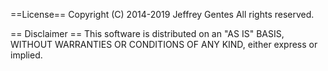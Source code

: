 ==License==
Copyright (C) 2014-2019 Jeffrey Gentes
All rights reserved.

== Disclaimer ==
This software is distributed on an "AS IS" BASIS, WITHOUT WARRANTIES OR CONDITIONS OF ANY KIND, either express or implied.